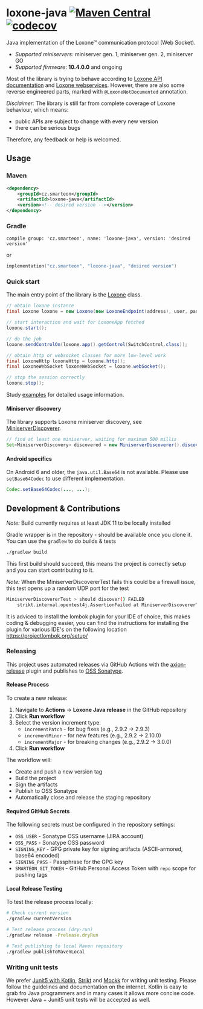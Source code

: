# loxone-java [![Maven Central](https://maven-badges.herokuapp.com/maven-central/cz.smarteon/loxone-java/badge.svg)](https://maven-badges.herokuapp.com/maven-central/cz-smarteon/loxone-java) [![codecov](https://codecov.io/gh/Smarteon/loxone-java/branch/master/graph/badge.svg)](https://codecov.io/gh/Smarteon/loxone-java)
Java implementation of the Loxone™ communication protocol (Web Socket).

* *Supported miniservers*: miniserver gen. 1, miniserver gen. 2, miniserver GO
* *Supported firmware*: **10.4.0.0** and ongoing

Most of the library is trying to behave according to 
[Loxone API documentation](https://www.loxone.com/enen/kb/api/) 
and [Loxone webservices](https://www.loxone.com/enen/kb/web-services/). 
However, there are also some reverse engineered parts, marked with `@LoxoneNotDocumented` annotation.  

*Disclaimer:*
The library is still far from complete coverage of Loxone behaviour, which means:
* public APIs are subject to change with every new version
* there can be serious bugs 

Therefore, any feedback or help is welcomed.
 
## Usage
### Maven
```xml
<dependency>
    <groupId>cz.smarteon</groupId>
    <artifactId>loxone-java</artifactId>
    <version><!-- desired version --></version>
</dependency>
```

### Gradle
```
compile group: 'cz.smarteon', name: 'loxone-java', version: 'desired version'
```
or
```kotlin
implementation("cz.smarteon", "loxone-java", "desired version")
```

### Quick start
The main entry point of the library is the [Loxone](src/main/java/cz/smarteon/loxone/Loxone.java) class.
```java
// obtain loxone instance
final Loxone loxone = new Loxone(new LoxoneEndpoint(address), user, password, uiPassword);

// start interaction and wait for LoxoneApp fetched
loxone.start();

// do the job
loxone.sendControlOn(loxone.app().getControl(SwitchControl.class));

// obtain http or websocket classes for more low-level work
final LoxoneHttp loxoneHttp = loxone.http();
final LoxoneWebSocket loxoneWebSocket = loxone.webSocket();

// stop the session correctly
loxone.stop();
```
Study [examples](examples) for detailed usage information.

#### Miniserver discovery
The library supports Loxone miniserver discovery, 
see [MiniserverDiscoverer](src/main/java/cz/smarteon/loxone/discovery/MiniserverDiscoverer.java).
```java
// find at least one miniserver, waiting for maximum 500 millis
Set<MiniserverDiscovery> discovered = new MiniserverDiscoverer().discover(1, 500);
```

#### Android specifics
On Android 6 and older, the `java.util.Base64` is not available. Please use `setBase64Codec` to use different implementation. 
```java
Codec.setBase64Codec(..., ...);
```
## Development & Contributions

_Note:_ Build currently requires at least JDK 11 to be locally installed

Gradle wrapper is in the repository - should be available once you clone it. You can use the `gradlew` to do builds & tests

```bash
./gradlew build
```

This first build should succeed, this means the project is correctly setup and you can start contributing to it.

_Note:_ When the MiniserverDiscovererTest fails this could be a firewall issue, this test opens up a random UDP port for 
the test

```bash
MiniserverDiscovererTest > should discover() FAILED
    strikt.internal.opentest4j.AssertionFailed at MiniserverDiscovererTest.kt:31
```

It is adviced to install the lombok plugin for your IDE of choice, this makes coding & debugging easier, you can find the 
instructions for installing the plugin for various IDE's on the following location https://projectlombok.org/setup/

### Releasing

This project uses automated releases via GitHub Actions with the [axion-release](https://github.com/allegro/axion-release-plugin) plugin and publishes to [OSS Sonatype](https://oss.sonatype.org/).

#### Release Process

To create a new release:

1. Navigate to **Actions** → **Loxone Java release** in the GitHub repository
2. Click **Run workflow**
3. Select the version increment type:
   - `incrementPatch` - for bug fixes (e.g., 2.9.2 → 2.9.3)
   - `incrementMinor` - for new features (e.g., 2.9.2 → 2.10.0)
   - `incrementMajor` - for breaking changes (e.g., 2.9.2 → 3.0.0)
4. Click **Run workflow**

The workflow will:
- Create and push a new version tag
- Build the project
- Sign the artifacts
- Publish to OSS Sonatype
- Automatically close and release the staging repository

#### Required GitHub Secrets

The following secrets must be configured in the repository settings:

- `OSS_USER` - Sonatype OSS username (JIRA account)
- `OSS_PASS` - Sonatype OSS password
- `SIGNING_KEY` - GPG private key for signing artifacts (ASCII-armored, base64 encoded)
- `SIGNING_PASS` - Passphrase for the GPG key
- `SMARTEON_GIT_TOKEN` - GitHub Personal Access Token with `repo` scope for pushing tags

#### Local Release Testing

To test the release process locally:

```bash
# Check current version
./gradlew currentVersion

# Test release process (dry-run)
./gradlew release -Prelease.dryRun

# Test publishing to local Maven repository
./gradlew publishToMavenLocal
```

### Writing unit tests
We prefer [Junit5 with Kotlin](https://www.baeldung.com/kotlin/junit-5-kotlin), [Strikt](https://strikt.io/) and [Mockk](https://mockk.io/) for writing unit testing. Please follow the guidelines and documentation on the internet. 
Kotlin is easy to grab fro Java programmers and in many cases it allows more concise code. However Java + Junit5 unit 
tests will be accepted as well.

